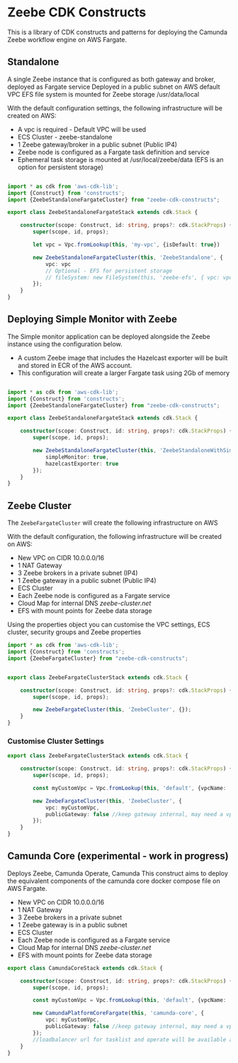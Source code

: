 # Zeebe CDK Constructs

This is a library of CDK constructs and patterns for deploying the Camunda Zeebe workflow engine on AWS Fargate.

## Standalone

A single Zeebe instance that is configured as both gateway and broker, deployed as Fargate service Deployed in a public
subnet on AWS default VPC EFS file system is mounted for Zeebe storage /usr/data/local

With the default configuration settings, the following infrastructure will be created on AWS:

* A vpc is required - Default VPC will be used
* ECS Cluster - zeebe-standalone
* 1 Zeebe gateway/broker in a public subnet (Public IP4)
* Zeebe node is configured as a Fargate task definition and service
* Ephemeral task storage is mounted at /usr/local/zeebe/data (EFS is an option for persistent storage)

```typescript

import * as cdk from 'aws-cdk-lib';
import {Construct} from 'constructs';
import {ZeebeStandaloneFargateCluster} from "zeebe-cdk-constructs";

export class ZeebeStandaloneFargateStack extends cdk.Stack {

    constructor(scope: Construct, id: string, props?: cdk.StackProps) {
        super(scope, id, props);

        let vpc = Vpc.fromLookup(this, 'my-vpc', {isDefault: true})

        new ZeebeStandaloneFargateCluster(this, 'ZeebeStandalone', {
            vpc: vpc
            // Optional - EFS for persistent storage
            // fileSystem: new FileSystem(this, 'zeebe-efs', { vpc: vpc });
        });
    }
}

```

## Deploying Simple Monitor with Zeebe

The Simple monitor application can be deployed alongside the Zeebe instance using the configuration below.

* A custom Zeebe image that includes the Hazelcast exporter will be built and stored in ECR of the AWS account.
* This configuration will create a larger Fargate task using 2Gb of memory

```typescript

import * as cdk from 'aws-cdk-lib';
import {Construct} from 'constructs';
import {ZeebeStandaloneFargateCluster} from "zeebe-cdk-constructs";

export class ZeebeStandaloneFargateStack extends cdk.Stack {

    constructor(scope: Construct, id: string, props?: cdk.StackProps) {
        super(scope, id, props);

        new ZeebeStandaloneFargateCluster(this, 'ZeebeStandaloneWithSimpleMonitor', {
            simpleMonitor: true,
            hazelcastExporter: true
        });
    }
}

```

## Zeebe Cluster

The `ZeebeFargateCluster` will create the following infrastructure on AWS

With the default configuration, the following infrastructure will be created on AWS:

* New VPC on CIDR 10.0.0.0/16
* 1 NAT Gateway
* 3 Zeebe brokers in a private subnet (IP4)
* 1 Zeebe gateway in a public subnet (Public IP4)
* ECS Cluster
* Each Zeebe node is configured as a Fargate service
* Cloud Map for internal DNS _zeebe-cluster.net_
* EFS with mount points for Zeebe data storage

Using the properties object you can customise the VPC settings, ECS cluster, security groups and Zeebe properties

```typescript
import * as cdk from 'aws-cdk-lib';
import {Construct} from 'constructs';
import {ZeebeFargateCluster} from "zeebe-cdk-constructs";


export class ZeebeFargateClusterStack extends cdk.Stack {

    constructor(scope: Construct, id: string, props?: cdk.StackProps) {
        super(scope, id, props);

        new ZeebeFargateCluster(this, 'ZeebeCluster', {});
    }
}

```

### Customise Cluster Settings

```typescript
export class ZeebeFargateClusterStack extends cdk.Stack {

    constructor(scope: Construct, id: string, props?: cdk.StackProps) {
        super(scope, id, props);

        const myCustomVpc = Vpc.fromLookup(this, 'default', {vpcName: 'my-custom-vpc', vpcId: '1234'})

        new ZeebeFargateCluster(this, 'ZeebeCluster', {
            vpc: myCustomVpc,
            publicGateway: false //keep gateway internal, may need a vpn or bastion/jump server for access
        });
    }
}
```

## Camunda Core (experimental - work in progress)

Deploys Zeebe, Camunda Operate, Camunda This construct aims to deploy the equivalent components of the camunda core
docker compose file on AWS Fargate.

* New VPC on CIDR 10.0.0.0/16
* 1 NAT Gateway
* 3 Zeebe brokers in a private subnet
* 1 Zeebe gateway is in a public subnet
* ECS Cluster
* Each Zeebe node is configured as a Fargate service
* Cloud Map for internal DNS _zeebe-cluster.net_
* EFS with mount points for Zeebe data storage

```typescript
export class CamundaCoreStack extends cdk.Stack {

    constructor(scope: Construct, id: string, props?: cdk.StackProps) {
        super(scope, id, props);

        const myCustomVpc = Vpc.fromLookup(this, 'default', {vpcName: 'my-custom-vpc', vpcId: '1234'})

        new CamundaPlatformCoreFargate(this, 'camunda-core', {
            vpc: myCustomVpc,
            publicGateway: false //keep gateway internal, may need a vpn or bastion/jump server for access
        });
        //loadbalancer url for tasklist and operate will be available as an output
    }
}
```
